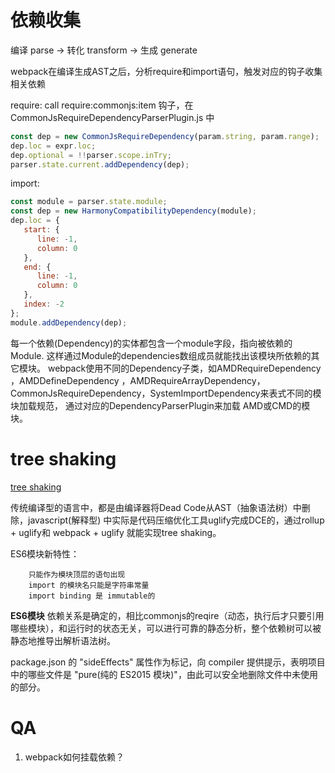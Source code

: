 # 依赖收集

编译 parse -> 转化 transform -> 生成 generate

webpack在编译生成AST之后，分析require和import语句，触发对应的钩子收集相关依赖

require: call require:commonjs:item 钩子，在CommonJsRequireDependencyParserPlugin.js 中

```js
const dep = new CommonJsRequireDependency(param.string, param.range);
dep.loc = expr.loc;
dep.optional = !!parser.scope.inTry;
parser.state.current.addDependency(dep);
```

import:
```js
const module = parser.state.module;
const dep = new HarmonyCompatibilityDependency(module);
dep.loc = {
   start: {
      line: -1,
      column: 0
   },
   end: {
      line: -1,
      column: 0
   },
   index: -2
};
module.addDependency(dep);
```

每一个依赖(Dependency)的实体都包含一个module字段，指向被依赖的Module. 这样通过Module的dependencies数组成员就能找出该模块所依赖的其它模块。 webpack使用不同的Dependency子类，如AMDRequireDependency ，AMDDefineDependency ，AMDRequireArrayDependency，CommonJsRequireDependency，SystemImportDependency来表式不同的模块加载规范， 通过对应的DependencyParserPlugin来加载 AMD或CMD的模块。


# tree shaking
[tree shaking](https://www.cnblogs.com/sexintercourse/p/11901425.html) 

传统编译型的语言中，都是由编译器将Dead Code从AST（抽象语法树）中删除，javascript(解释型) 中实际是代码压缩优化工具uglify完成DCE的，通过rollup + uglify和 webpack + uglify 就能实现tree shaking。

ES6模块新特性：

        只能作为模块顶层的语句出现
        import 的模块名只能是字符串常量
        import binding 是 immutable的

**ES6模块** 依赖关系是确定的，相比commonjs的reqire（动态，执行后才只要引用哪些模块），和运行时的状态无关，可以进行可靠的静态分析，整个依赖树可以被静态地推导出解析语法树。


package.json 的 "sideEffects" 属性作为标记，向 compiler 提供提示，表明项目中的哪些文件是 "pure(纯的 ES2015 模块)"，由此可以安全地删除文件中未使用的部分。

# QA
1. webpack如何挂载依赖？